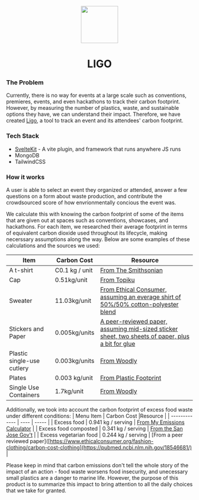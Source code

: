 <p align="center">
<img width="100px" src="https://user-images.githubusercontent.com/65576812/213904448-5f55109c-2490-48a8-9eb4-3ca78350b3b2.png" />
</p>
<h1 align="center"> LIGO</h1>

### The Problem 
Currently, there is no way for events at a large scale such as conventions, premieres, events, and even hackathons to track their carbon footprint. However, by measuring the number of plastics, waste, and sustainable options they have, we can understand their impact. Therefore, we have created [Ligo](https://ligoismore.tech), a tool to track an event and its attendees' carbon footprint.

### Tech Stack
- [SvelteKit](https://svelte.dev/blog/announcing-sveltekit-1.0) - A vite plugin, and framework that runs anywhere JS runs 
- MongoDB
- TailwindCSS

### How it works
A user is able to select an event they organized or attended, answer a few questions on a form about waste production, and contribute the crowdsourced score of how envrionmentally concious the event was. 

We calculate this with knowing the carbon footprint of some of the items that are given out at spaces such as conventions, showcases, and hackathons. For each item, we researched their average footprint in terms of equivalent carbon dioxide used throughout its lifecycle, making necerssary assumptions along the way. Below are some examples of these calculations and the sources we used:

| Item  | Carbon Cost |Resource |
| ------------- |  ---- | ----- |
| A t-shirt  | C0.1 kg / unit |  [From The Smithsonian](https://www.smithsonianmag.com/innovation/whats-environmental-footprint-t-shirt-180962885/) |
| Cap  | 0.51kg/unit  |  [From Topiku](https://www.topiku.co/impact) |
| Sweater | 11.03kg/unit |  [From Ethical Consumer, assuming an everage shirt of 50%/50% cotton-polyester blend](https://www.ethicalconsumer.org/fashion-clothing/carbon-cost-clothing) |
| Stickers and Paper | 0.005kg/units | [A peer-reviewed paper, assuming mid-sized sticker sheet, two sheets of paper, plus a bit for glue](https://www.researchgate.net/figure/Carbon-footprint-of-office-paper_fig2_235712203)
| Plastic single-use cutlery | 0.003kg/units | [From Woodly](https://woodly.com/carbon_neutrality/what-is-the-carbon-footprint-of-plastic/) |
| Plates | 0.003 kg/unit | [From Plastic Footprint](https://plasticfootprint.ryanphung.com/)
| Single Use Containers | 1.7kg/unit | [From Woodly](https://woodly.com/carbon_neutrality/what-is-the-carbon-footprint-of-plastic/)

Additionally, we took into account the carbon footprint of excess food waste under different conditions:
| Menu Item  | Carbon Cost |Resource |
| ------------- |  ---- | ----- |
| Excess food | 0.941 kg / serving |  [From My Emissions Calculator](https://myemissions.green/food-carbon-footprint-calculator/ ) |
| Excess food composted  | 0.341 kg / serving  |  [From the San Jose Gov't](https://www.sanjoseca.gov/home/showpublisheddocument?id=198 ) |
| Excess vegetarian food | 0.244 kg / serving |  [From a peer reviewed paper]([https://www.ethicalconsumer.org/fashion-clothing/carbon-cost-clothing](https://pubmed.ncbi.nlm.nih.gov/18546681/) |

Please keep in mind that carbon emissions don't tell the whole story of the impact of an action - food waste worsens food insecurity, and unecessary small plastics are a danger to marine life. However, the purpose of this product is to summarize this impact to bring attention to all the daily choices that we take for granted.
